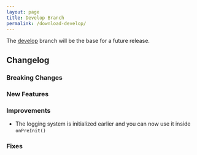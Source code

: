 ```yaml
---
layout: page
title: Develop Branch
permalink: /download-develop/
---
```


The [develop](https://github.com/nCine/nCine/tree/develop) branch will be the base for a future release.

## Changelog

### Breaking Changes

### New Features

### Improvements

- The logging system is initialized earlier and you can now use it inside `onPreInit()`

### Fixes
